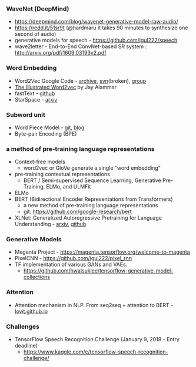 ### WaveNet (DeepMind) 
* https://deepmind.com/blog/wavenet-generative-model-raw-audio/
* https://redd.it/51sr9t (@hardmaru it takes 90 minutes to synthesize one second of audio) 
* generative models for speech - https://github.com/igul222/speech
* wave2letter - End-to-End ConvNet-based SR system : http://arxiv.org/pdf/1609.03193v2.pdf


### Word Embedding 
* Word2Vec Google Code - [archive](https://code.google.com/archive/p/word2vec), [svn](http://word2vec.googlecode.com/svn/trunk)(broken), [group](https://groups.google.com/forum/#!forum/word2vec-toolkit)
* [The Illustrated Word2vec](http://jalammar.github.io/illustrated-word2vec/) by Jay Alammar
* fastText - [github](https://github.com/facebookresearch/fastText)
* StarSpace - [arxiv](https://arxiv.org/abs/1709.03856)

### Subword unit 
* Word Piece Model - [git](https://github.com/rsennrich/subword-nmt), [blog](https://lovit.github.io/nlp/2018/04/02/wpm/)
* Byte-pair Encoding (BPE) 


###  a method of pre-training language representations
* Context-free models
  - word2vec or GloVe generate a single "word embedding" 
* pre-training contextual representations
  - BERT / Semi-supervised Sequence Learning, Generative Pre-Training, ELMo, and ULMFit
* ELMo
* BERT (Bidirectional Encoder Representations from Transformers)
  - a new method of pre-training language representations
  - git: https://github.com/google-research/bert
* XLNet: Generalized Autoregressive Pretraining for Language Understanding - [arxiv](https://arxiv.org/abs/1906.08237), [github](https://github.com/zihangdai/xlnet)

### Generative Models
* Megenta Project - https://magenta.tensorflow.org/welcome-to-magenta
* PixelCNN - https://github.com/igul222/pixel_rnn
* TF implementation of various GANs and VAEs.
  - https://github.com/hwalsuklee/tensorflow-generative-model-collections

### Attention 
* Attention mechanism in NLP. From seq2seq + attention to BERT - [lovit.github.io](https://lovit.github.io/machine%20learning/2019/03/17/attention_in_nlp/)

### Challenges
* TensorFlow Speech Recognition Challenge  (January 9, 2018 - Entry deadline)
  * https://www.kaggle.com/c/tensorflow-speech-recognition-challenge/

